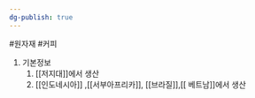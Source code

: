 ```yaml
---
dg-publish: true
---
```

#원자재 #커피


1. 기본정보
	1. [[저지대]]에서 생산
	2. [[인도네시아]] ,[[서부아프리카]], [[브라질]],[[ 베트남]]에서 생산